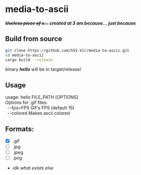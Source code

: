 # media-to-ascii

***~~Useless piece of s...~~ created at 3 am because... just because***

## Build from source
```sh
git clone https://github.com/SSS-Vir/media-to-ascii.git
cd media-to-ascii
cargo build --release
```
binary ***hello*** will be in target/release/

## Usage
usage: hello FILE_PATH [OPTIONS]
<br>Options for .gif files:
  <br>&ensp;--fps=FPS     Gif's FPS (default 15)
  <br>&ensp;--colored     Makes ascii colored

## Formats:
- [x] .gif
- [ ] .jpg
- [ ] .jpeg
- [ ] .png
- *idk what exists else*
